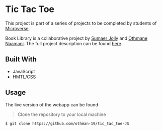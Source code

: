 # Tic Tac Toe 

This project is part of a series of projects to be completed by students of [Microverse](https://www.microverse.org/ "The Global School for Remote Software Developers!").

Book Library is a collaborative project by [Sumaer Jolly](https://github.com/sumaerjolly) and [Othmane Naamani](https://github.com/othman-19). The full project description can be found [here](https://www.theodinproject.com/courses/javascript/lessons/tic-tac-toe-javascript).

## Built With

- JavaScript
- HMTL/CSS

## Usage

The live version of the webapp can be found 

> Clone the repository to your local machine

```sh
$ git clone https://github.com/othman-19/tic_tac_toe-JS
```
